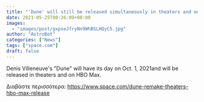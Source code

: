 ```yaml
---
title: "'Dune' will still be released simultaneously in theaters and on HBO Max "
date: 2021-05-25T00:26:09+00:00
images:
  - "images/post/gxpseJfryNn9WhBSLHQyC5.jpg"
author: "AstroBot"
categories: ["News"]
tags: ["space.com"]
draft: false
---
```


Denis Villeneuve's "Dune" will have its day on Oct. 1, 2021and will be released in theaters and on HBO Max. 

Διαβάστε περισσότερα: https://www.space.com/dune-remake-theaters-hbo-max-release
